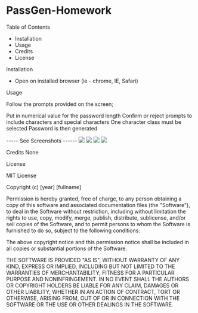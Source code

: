 # PassGen-Homework

Table of Contents 

- Installation 
- Usage 
- Credits
- License 


Installation 

- Open on installed browser (ie - chrome, IE, Safari)


Usage 

Follow the prompts provided on the screen; 

Put in numerical value for the password length 
Confirm or reject prompts to include characters and special characters 
One character class must be selected 
Password is then generated  

----- See Screenshots ------
![](Assets/scsh1.png)
![](Assets/scsh2.png)
![](Assets/scsh3.png)
![](Assets/scsh4.png)

Credits 
None 

License 

MIT License

Copyright (c) [year] [fullname]

Permission is hereby granted, free of charge, to any person obtaining a copy
of this software and associated documentation files (the "Software"), to deal
in the Software without restriction, including without limitation the rights
to use, copy, modify, merge, publish, distribute, sublicense, and/or sell
copies of the Software, and to permit persons to whom the Software is
furnished to do so, subject to the following conditions:

The above copyright notice and this permission notice shall be included in all
copies or substantial portions of the Software.

THE SOFTWARE IS PROVIDED "AS IS", WITHOUT WARRANTY OF ANY KIND, EXPRESS OR
IMPLIED, INCLUDING BUT NOT LIMITED TO THE WARRANTIES OF MERCHANTABILITY,
FITNESS FOR A PARTICULAR PURPOSE AND NONINFRINGEMENT. IN NO EVENT SHALL THE
AUTHORS OR COPYRIGHT HOLDERS BE LIABLE FOR ANY CLAIM, DAMAGES OR OTHER
LIABILITY, WHETHER IN AN ACTION OF CONTRACT, TORT OR OTHERWISE, ARISING FROM,
OUT OF OR IN CONNECTION WITH THE SOFTWARE OR THE USE OR OTHER DEALINGS IN THE
SOFTWARE.
